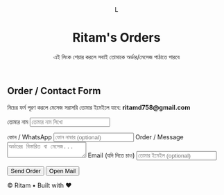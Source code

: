 <!doctype html>
<html lang="bn">
<head>
  <meta charset="utf-8" />
  <meta name="viewport" content="width=device-width,initial-scale=1" />
  <title>Ritam — Order Page</title>
  <link rel="stylesheet" href="style.css">
</head>
<body>
  <header class="site-header">
    <div class="container">
      <div class="brand">
        <div class="logo">L</div>
        <div>
          <h1>Ritam's Orders</h1>
          <p class="muted">এই লিংক শেয়ার করলে সবাই তোমাকে অর্ডার/মেসেজ পাঠাতে পারবে</p>
        </div>
      </div>
    </div>
  </header>

  <main class="container">
    <section class="hero card">
      <h2>Order / Contact Form</h2>
      <p class="muted">
        নিচের ফর্ম পূরণ করলে মেসেজ সরাসরি তোমার ইমেইলে যাবে: 
        <strong>ritamd758@gmail.com</strong>
      </p>
   <!-- Formsubmit ব্যবহার -->
      <form id="orderForm" action="https://formsubmit.co/ritamd758@gmail.com" method="POST">
        <input type="hidden" name="_subject" value="New Order from Website">
        <input type="hidden" name="_captcha" value="false">
        <input type="hidden" name="_next" value="">
    <label>তোমার নাম
          <input type="text" name="name" id="name" required placeholder="তোমার নাম লিখো" />
        </label>

   <label>ফোন / WhatsApp
          <input type="text" name="phone" id="phone" placeholder="ফোন নাম্বার (optional)" />
        </label>
   <label>Order / Message
          <textarea name="message" id="message" required placeholder="অর্ডারের বিস্তারিত বা মেসেজ..."></textarea>
        </label>
        <label>Email (যদি দিতে চাও)
        <input type="email" name="user_email" id="user_email" placeholder="তোমার ইমেইল (optional)" />
        </label>

  <div class="form-actions">
          <button type="submit" class="btn">Send Order</button>
          <button type="button" class="btn btn-outline" id="mailtoBtn">Open Mail</button>
        </div>

   <div id="formStatus" class="small muted" aria-live="polite"></div>
      </form>
    </section>
  </main>

  <footer class="site-footer">
    <div class="container small muted">
      © <span id="year"></span> Ritam • Built with ❤
    </div>
  </footer>

  <script src="js/main.js"></script>
</body>
</html>
